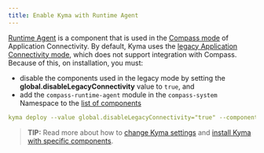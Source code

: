 ```yaml
---
title: Enable Kyma with Runtime Agent
---
```


[Runtime Agent](../../01-overview/main-areas/application-connectivity/ra-01-runtime-agent-overview.md) is a component that is used in the [Compass mode](../../01-overview/main-areas/application-connectivity/README.md) of Application Connectivity. 
By default, Kyma uses the [legacy Application Connectivity mode](../../01-overview/main-areas/application-connectivity/README.md), which does not support integration with Compass.
Because of this, on installation, you must:
- disable the components used in the legacy mode by setting the **global.disableLegacyConnectivity** value to `true`, and 
- add the `compass-runtime-agent` module in the `compass-system` Namespace to the [list of components](https://github.com/kyma-project/kyma/blob/main/installation/resources/components.yaml)

```yaml
kyma deploy --value global.disableLegacyConnectivity="true" --components-file {YOUR_COMPONENTS_FILE_PATH}
```

>**TIP:** Read more about how to [change Kyma settings](03-change-kyma-config-values.md) and [install Kyma with specific components](02-install-kyma.md#install-specific-components).





